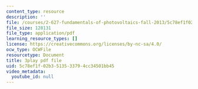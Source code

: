 ```yaml
---
content_type: resource
description: ''
file: /courses/2-627-fundamentals-of-photovoltaics-fall-2013/5c78ef1f02b3513533794cc34501bb45_9LGLbcjXxqI.pdf
file_size: 128131
file_type: application/pdf
learning_resource_types: []
license: https://creativecommons.org/licenses/by-nc-sa/4.0/
ocw_type: OCWFile
resourcetype: Document
title: 3play pdf file
uid: 5c78ef1f-02b3-5135-3379-4cc34501bb45
video_metadata:
  youtube_id: null
---
```

